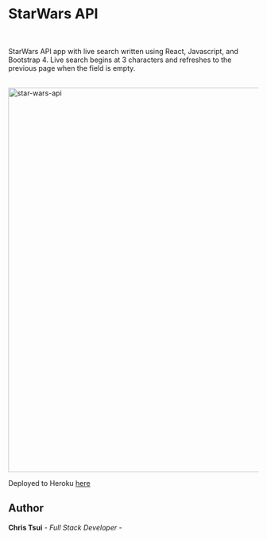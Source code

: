 # StarWars API

<br>

StarWars API app with live search written using React, Javascript, and Bootstrap 4.  Live search begins at 3 characters and refreshes to the previous page when the field is empty.

<br>
<img width="773" alt="star-wars-api" src="https://user-images.githubusercontent.com/69225081/92629693-8be68780-f283-11ea-93b0-40154ea44428.png">


Deployed to Heroku [here](https://star-wars-api-113.herokuapp.com/#)

## Author
**Chris Tsui** - *Full Stack Developer* -

